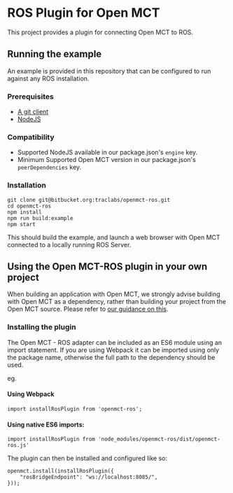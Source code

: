 # ROS Plugin for Open MCT
This project provides a plugin for connecting Open MCT to ROS.

## Running the example

An example is provided in this repository that can be configured to run against any ROS installation.

### Prerequisites
* [A git client](https://git-scm.com/)
* [NodeJS](https://nodejs.org/)

### Compatibility
* Supported NodeJS available in our package.json's `engine` key.
* Minimum Supported Open MCT version in our package.json's `peerDependencies` key.

### Installation
```
git clone git@bitbucket.org:traclabs/openmct-ros.git
cd openmct-ros
npm install
npm run build:example
npm start
```

This should build the example, and launch a web browser with Open MCT connected to a locally running ROS Server.

## Using the Open MCT-ROS plugin in your own project

When building an application with Open MCT, we strongly advise building with Open MCT as a dependency, rather than 
building your project from the Open MCT source. Please refer to 
[our guidance on this](https://github.com/nasa/openmct/blob/master/API.md#starting-an-open-mct-application).

### Installing the plugin

The Open MCT - ROS adapter can be included as an ES6 module using an import statement. If you are using Webpack it 
can be imported using only the package name, otherwise the full path to the dependency should be used.

eg.

#### Using Webpack
```
import installRosPlugin from 'openmct-ros';
```

#### Using native ES6 imports:
```
import installRosPlugin from 'node_modules/openmct-ros/dist/openmct-ros.js'
```

The plugin can then be installed and configured like so:
```
openmct.install(installRosPlugin({
    "rosBridgeEndpoint": "ws://localhost:8085/",
}));
```

